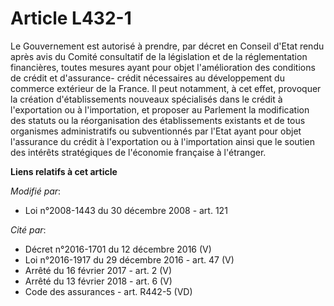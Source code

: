 # Article L432-1

Le Gouvernement est autorisé à prendre, par décret en Conseil d'Etat rendu après avis du Comité consultatif de la législation
et de la réglementation financières, toutes mesures ayant pour objet l'amélioration des conditions de crédit et d'assurance-
crédit nécessaires au développement du commerce extérieur de la France. Il peut notamment, à cet effet, provoquer la création
d'établissements nouveaux spécialisés dans le crédit à l'exportation ou à l'importation, et proposer au Parlement la
modification des statuts ou la réorganisation des établissements existants et de tous organismes administratifs ou
subventionnés par l'Etat ayant pour objet l'assurance du crédit à l'exportation ou à l'importation ainsi que le soutien des
intérêts stratégiques de l'économie française à l'étranger.

**Liens relatifs à cet article**

_Modifié par_:

  - Loi n°2008-1443 du 30 décembre 2008 - art. 121

_Cité par_:

  - Décret n°2016-1701 du 12 décembre 2016 (V)
  - Loi n°2016-1917 du 29 décembre 2016 - art. 47 (V)
  - Arrêté du 16 février 2017 - art. 2 (V)
  - Arrêté du 13 février 2018 - art. 6 (V)
  - Code des assurances - art. R442-5 (VD)
